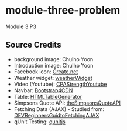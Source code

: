 # module-three-problem
Module 3 P3

## Source Credits
- background image: Chulho Yoon
- Introduction image: Chulho Yoon
- Facebook icon: [Create.net](https://www.create.net/blog/free-social-media-icons#facebook)
- Weather widget: [weatherWidget](https://weatherwidget.io/)
- Video (Youtube): [CPAStrengthYoutube](https://www.youtube.com/watch?v=0--jJn6zqfg)
- Navbar: [Bootstrap4CDN](https://getbootstrap.com/)
- Table: [HTMLTableGenerator](https://www.tablesgenerator.com/html_tables)
- Simpsons Quote API: [theSimpsonsQuoteAPI](https://thesimpsonsquoteapi.glitch.me/)
- Fetching Data (AJAX) - Studied from: [DEVBeginnersGuidtoFetchingAJAX](https://dev.to/bjhaid_93/beginners-guide-to-fetching-data-with-ajax-fetch-api--asyncawait-3m1l)
- qUnit Testing: [qunitjs](https://qunitjs.com/)